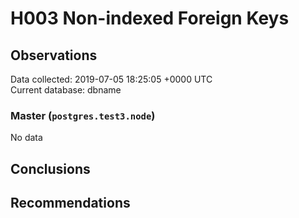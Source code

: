 # H003 Non-indexed Foreign Keys #

## Observations ##
Data collected: 2019-07-05 18:25:05 +0000 UTC  
Current database: dbname  

### Master (`postgres.test3.node`) ###


No data


## Conclusions ##


## Recommendations ##

